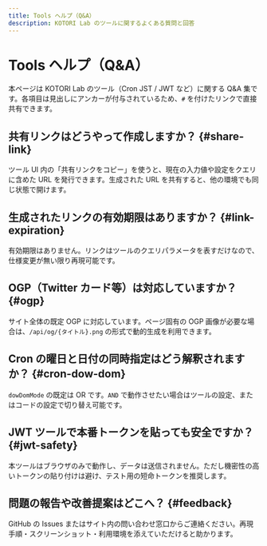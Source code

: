 ```yaml
---
title: Tools ヘルプ（Q&A）
description: KOTORI Lab のツールに関するよくある質問と回答
---
```


# Tools ヘルプ（Q&A）

本ページは KOTORI Lab のツール（Cron JST / JWT など）に関する Q&A 集です。各項目は見出しにアンカーが付与されているため、`#` を付けたリンクで直接共有できます。

## 共有リンクはどうやって作成しますか？ {#share-link}

ツール UI 内の「共有リンクをコピー」を使うと、現在の入力値や設定をクエリに含めた URL を発行できます。生成された URL を共有すると、他の環境でも同じ状態で開けます。

## 生成されたリンクの有効期限はありますか？ {#link-expiration}

有効期限はありません。リンクはツールのクエリパラメータを表すだけなので、仕様変更が無い限り再現可能です。

## OGP（Twitter カード等）は対応していますか？ {#ogp}

サイト全体の既定 OGP に対応しています。ページ固有の OGP 画像が必要な場合は、`/api/og/{タイトル}.png` の形式で動的生成を利用できます。

## Cron の曜日と日付の同時指定はどう解釈されますか？ {#cron-dow-dom}

`dowDomMode` の既定は OR です。`AND` で動作させたい場合はツールの設定、またはコードの設定で切り替え可能です。

## JWT ツールで本番トークンを貼っても安全ですか？ {#jwt-safety}

本ツールはブラウザのみで動作し、データは送信されません。ただし機密性の高いトークンの貼り付けは避け、テスト用の短命トークンを推奨します。

## 問題の報告や改善提案はどこへ？ {#feedback}

GitHub の Issues またはサイト内の問い合わせ窓口からご連絡ください。再現手順・スクリーンショット・利用環境を添えていただけると助かります。
